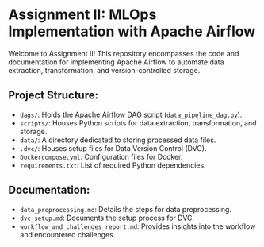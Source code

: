# Assignment II: MLOps Implementation with Apache Airflow

Welcome to Assignment II! This repository encompasses the code and documentation for implementing Apache Airflow to automate data extraction, transformation, and version-controlled storage.

## Project Structure:
- `dags/`: Holds the Apache Airflow DAG script (`data_pipeline_dag.py`).
- `scripts/`: Houses Python scripts for data extraction, transformation, and storage.
- `data/`: A directory dedicated to storing processed data files.
- `.dvc/`: Houses setup files for Data Version Control (DVC).
- `Dockercompose.yml`: Configuration files for Docker.
- `requirements.txt`: List of required Python dependencies.

## Documentation:
- `data_preprocessing.md`: Details the steps for data preprocessing.
- `dvc_setup.md`: Documents the setup process for DVC.
- `workflow_and_challenges_report.md`: Provides insights into the workflow and encountered challenges.

